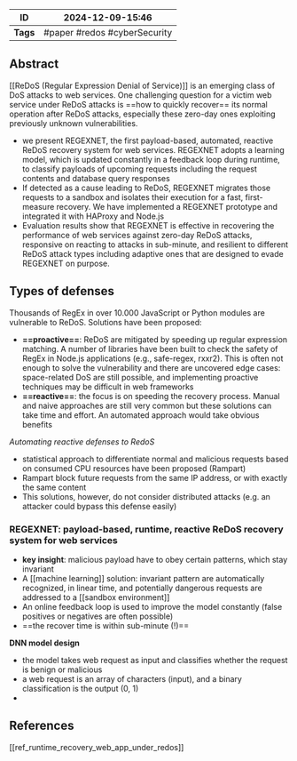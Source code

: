 
| ID       | 2024-12-09-15:46             |
| -------- | ---------------------------- |
| **Tags** | #paper #redos #cyberSecurity |
## Abstract

[[ReDoS (Regular Expression Denial of Service)]] is an emerging class of DoS attacks to web services. One challenging question for a victim web service under ReDoS attacks is ==how to quickly recover== its normal operation after ReDoS attacks, especially these zero-day ones exploiting previously unknown vulnerabilities.
-  we present REGEXNET, the first payload-based, automated, reactive ReDoS recovery system for web services. REGEXNET adopts a learning model, which is updated constantly in a feedback loop during runtime, to classify payloads of upcoming requests including the request contents and database query responses
- If detected as a cause leading to ReDoS, REGEXNET migrates those requests to a sandbox and isolates their execution for a fast, first-measure recovery. We have implemented a REGEXNET prototype and integrated it with HAProxy and Node.js
- Evaluation results show that REGEXNET is effective in recovering the performance of web services against zero-day ReDoS attacks, responsive on reacting to attacks in sub-minute, and resilient to different ReDoS attack types including adaptive ones that are designed to evade REGEXNET on purpose.

## Types of defenses

Thousands of RegEx in over 10.000 JavaScript or Python modules are vulnerable to ReDoS.
Solutions have been proposed:
- **==proactive==**: ReDoS are mitigated by speeding up regular expression matching. A number of libraries have been built to check the safety of RegEx in Node.js applications (e.g., safe-regex, rxxr2). This is often not enough to solve the vulnerability and there are uncovered edge cases: space-related DoS are still possible, and implementing proactive techniques may be difficult in web frameworks
- **==reactive==**: the focus is on speeding the recovery process. Manual and naive approaches are still very common but these solutions can take time and effort. An automated approach would take obvious benefits

*Automating reactive defenses to RedoS*
- statistical approach to differentiate normal and malicious requests based on consumed CPU resources have been proposed (Rampart)
- Rampart block future requests from the same IP address, or with exactly the same content
- This solutions, however, do not consider distributed attacks (e.g. an attacker could bypass this defense easily)

### REGEXNET: payload-based, runtime, reactive ReDoS recovery system for web services
-  **key insight**: malicious payload have to obey certain patterns, which stay invariant
- A [[machine learning]] solution: invariant pattern are automatically recognized, in linear time, and potentially dangerous requests are addressed to a [[sandbox environment]]
- An online feedback loop is used to improve the model constantly (false positives or negatives are often possible)
- ==the recover time is within sub-minute (!)==

**DNN model design**
- the model takes web request as input and classifies whether the request is benign or malicious
- a web request is an array of characters (input), and a binary classification is the output (0, 1)
- 
## References
[[ref_runtime_recovery_web_app_under_redos]]